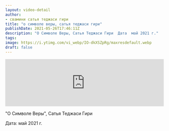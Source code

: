 ```yaml
---
layout: video-detail
author:
- свамини сатья теджаси гири
title: "о символе веры, сатья теджаси гири"
publishDate: 2021-05-26T17:46:11Z
description: "О Символе Веры, Сатья Теджаси Гири  Дата  май 2021 г."
tags: 
image: https://i.ytimg.com/vi_webp/IO-dkXSZpRg/maxresdefault.webp
draft: false
---
```


<iframe width="100%" src="https://www.youtube.com/embed/IO-dkXSZpRg" frameborder="0" allowfullscreen=""></iframe> 

 "О Символе Веры", Сатья Теджаси Гири

 Дата: май 2021 г.

  

 